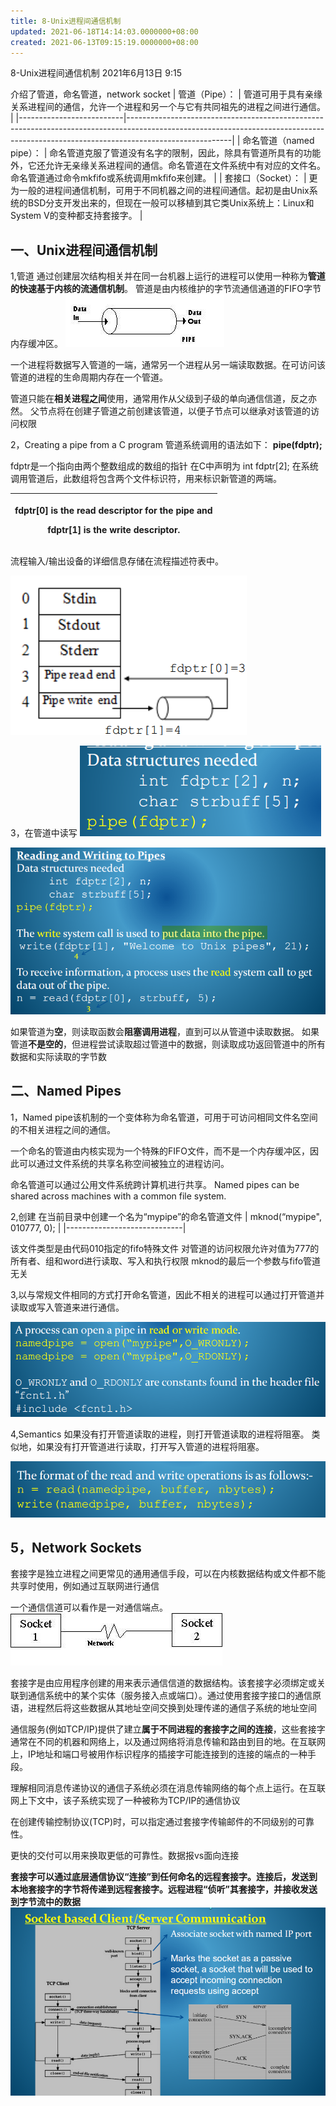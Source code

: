 ```yaml
---
title: 8-Unix进程间通信机制
updated: 2021-06-18T14:14:03.0000000+08:00
created: 2021-06-13T09:15:19.0000000+08:00
---
```


8-Unix进程间通信机制
2021年6月13日
9:15

介绍了管道，命名管道，network socket
| 管道（Pipe）：           | 管道可用于具有亲缘关系进程间的通信，允许一个进程和另一个与它有共同祖先的进程之间进行通信。                                                                                           |
|--------------------------|--------------------------------------------------------------------------------------------------------------------------------------------------------------------------------------|
| 命名管道（named pipe）： | 命名管道克服了管道没有名字的限制，因此，除具有管道所具有的功能外，它还允许无亲缘关系进程间的通信。命名管道在文件系统中有对应的文件名。命名管道通过命令mkfifo或系统调用mkfifo来创建。 |
| 套接口（Socket）：       | 更为一般的进程间通信机制，可用于不同机器之间的进程间通信。起初是由Unix系统的BSD分支开发出来的，但现在一般可以移植到其它类Unix系统上：Linux和System V的变种都支持套接字。             |

## 
## 一、Unix进程间通信机制
1,管道
通过创建层次结构相关并在同一台机器上运行的进程可以使用一种称为**管道的快速基于内核的流通信机制**。
管道是由内核维护的字节流通信通道的FIFO字节内存缓冲区。
![image1](../../assets/7901ffce9ecb4e50ac64354783fc8c4b.png)

一个进程将数据写入管道的一端，通常另一个进程从另一端读取数据。在可访问该管道的进程的生命周期内存在一个管道。

管道只能在**相关进程之间**使用，通常用作从父级到子级的单向通信信道，反之亦然。
父节点将在创建子管道之前创建该管道，以便子节点可以继承对该管道的访问权限

2，Creating a pipe from a C program
管道系统调用的语法如下：
**pipe(fdptr);**

fdptr是一个指向由两个整数组成的数组的指针
在C中声明为 int fdptr\[2\];
在系统调用管道后，此数组将包含两个文件标识符，用来标识新管道的两端。
<table>
<colgroup>
<col style="width: 100%" />
</colgroup>
<thead>
<tr class="header">
<th><p><strong>fdptr[0]</strong> is the <strong>read</strong> descriptor for the pipe and</p>
<p><strong>fdptr[1]</strong> is the <strong>write</strong> descriptor.</p></th>
</tr>
</thead>
<tbody>
</tbody>
</table>

流程输入/输出设备的详细信息存储在流程描述符表中。

![image2](../../assets/86afb028bb14475da9bfe32bc89b0f3e.png)

3，在管道中读写
![image3](../../assets/e6a60cd79ba14a2783aa2bb12284b623.png)

![image4](../../assets/11ce3a06dde54db3bbe16fc1e75f186e.png)

如果管道为**空**，则读取函数会**阻塞调用进程**，直到可以从管道中读取数据。
如果管道**不是空的**，但进程尝试读取超过管道中的数据，则读取成功返回管道中的所有数据和实际读取的字节数

## 二、Named Pipes
1，Named pipe该机制的一个变体称为命名管道，可用于可访问相同文件名空间的不相关进程之间的通信。

一个命名的管道由内核实现为一个特殊的FIFO文件，而不是一个内存缓冲区，因此可以通过文件系统的共享名称空间被独立的进程访问。

命名管道可以通过公用文件系统跨计算机进行共享。
Named pipes can be shared across machines with a common file system.

2,创建
在当前目录中创建一个名为“mypipe”的命名管道文件
| mknod(“mypipe", 010777, 0); |
|-----------------------------|

该文件类型是由代码010指定的fifo特殊文件
对管道的访问权限允许对值为777的所有者、组和word进行读取、写入和执行权限
mknod的最后一个参数与fifo管道无关

3,以与常规文件相同的方式打开命名管道，因此不相关的进程可以通过打开管道并读取或写入管道来进行通信。

![image5](../../assets/cdee0572d76e43728d62827af5c6142e.png)

4,Semantics
如果没有打开管道读取的进程，则打开管道读取的进程将阻塞。
类似地，如果没有打开管道进行读取，打开写入管道的进程将阻塞。

![image6](../../assets/98631c00d3524e9882c52e8a71e60ae4.png)

## 5，Network Sockets
套接字是独立进程之间更常见的通用通信手段，可以在内核数据结构或文件都不能共享时使用，例如通过互联网进行通信

一个通信信道可以看作是一对通信端点。
![image7](../../assets/793534c3b1924e9083a872059ee7a058.png)

套接字是由应用程序创建的用来表示通信信道的数据结构。该套接字必须绑定或关联到通信系统中的某个实体（服务接入点或端口）。通过使用套接字接口的通信原语，进程然后将这些数据从其地址空间交换到处理传递的通信子系统的地址空间

通信服务(例如TCP/IP)提供了建立**属于不同进程的套接字之间的连接**，这些套接字通常在不同的机器和网络上，以及通过网络将消息传输和路由到目的地。在互联网上，IP地址和端口号被用作标识程序的插接字可能连接到的连接的端点的一种手段。

理解相同消息传递协议的通信子系统必须在消息传输网络的每个点上运行。在互联网上下文中，该子系统实现了一种被称为TCP/IP的通信协议

在创建传输控制协议(TCP)时，可以指定通过套接字传输邮件的不同级别的可靠性。

更快的交付可以用来换取更低的可靠性。数据报vs面向连接

**套接字可以通过底层通信协议“连接”到任何命名的远程套接字。连接后，发送到本地套接字的字节将传递到远程套接字。远程进程“侦听”其套接字，并接收发送到字节流中的数据**
![image8](../../assets/60c66430704f4fe7b71d12a65b12969a.png)

